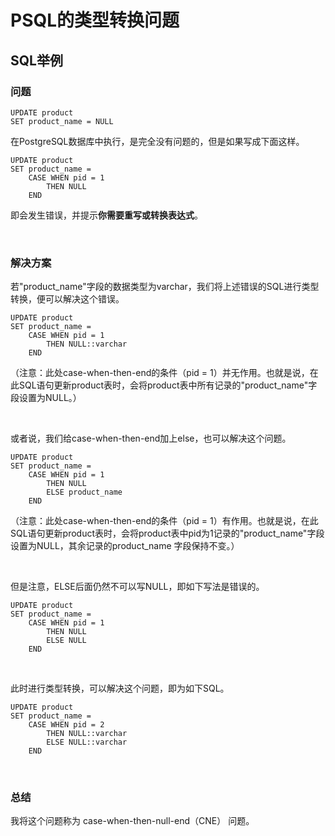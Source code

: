 # PSQL的类型转换问题

## SQL举例

### 问题

```postgresql
UPDATE product
SET product_name = NULL
```

在PostgreSQL数据库中执行，是完全没有问题的，但是如果写成下面这样。

```postgresql
UPDATE product
SET product_name = 
	CASE WHEN pid = 1
		THEN NULL
	END
```

即会发生错误，并提示**你需要重写或转换表达式**。

<br/>

### 解决方案

若"product_name"字段的数据类型为varchar，我们将上述错误的SQL进行类型转换，便可以解决这个错误。

```postgresql
UPDATE product
SET product_name = 
	CASE WHEN pid = 1 
		THEN NULL::varchar
	END
```
（注意：此处case-when-then-end的条件（pid = 1）并无作用。也就是说，在此SQL语句更新product表时，会将product表中所有记录的"product_name"字段设置为NULL。）

<br/>

或者说，我们给case-when-then-end加上else，也可以解决这个问题。

```postgresql
UPDATE product
SET product_name = 
	CASE WHEN pid = 1 
		THEN NULL
		ELSE product_name
	END
```
（注意：此处case-when-then-end的条件（pid = 1）有作用。也就是说，在此SQL语句更新product表时，会将product表中pid为1记录的"product_name"字段设置为NULL，其余记录的product_name 字段保持不变。）


<br/>

但是注意，ELSE后面仍然不可以写NULL，即如下写法是错误的。

```postgresql
UPDATE product
SET product_name = 
	CASE WHEN pid = 1 
		THEN NULL
		ELSE NULL
	END
```

<br/>

此时进行类型转换，可以解决这个问题，即为如下SQL。

```postgresql
UPDATE product
SET product_name = 
	CASE WHEN pid = 2 
		THEN NULL::varchar
		ELSE NULL::varchar
	END
```

<br/>

### 总结

我将这个问题称为 case-when-then-null-end（CNE） 问题。